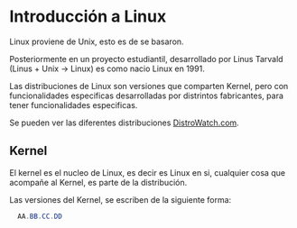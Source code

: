 # Introducción a Linux

Linux proviene de Unix, esto es de se basaron.

Posteriormente en un proyecto estudiantil, desarrollado por Linus Tarvald (Linus + Unix -> Linux) es como nacio Linux en 1991.

Las distribuciones de Linux son versiones que comparten Kernel, pero con funcionalidades especificas desarrolladas por distrintos fabricantes, para tener funcionalidades especificas.

Se pueden ver las diferentes distribuciones [DistroWatch.com](https://distrowatch.com/).

## Kernel

El kernel es el nucleo de Linux, es decir es Linux en si, cualquier cosa que acompañe al Kernel, es parte de la distribución.

Las versiones del Kernel, se escriben de la siguiente forma:

```java
  AA.BB.CC.DD
```
